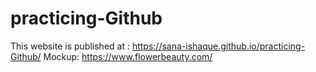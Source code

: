 # practicing-Github
This website is published at : https://sana-ishaque.github.io/practicing-Github/
Mockup: https://www.flowerbeauty.com/
